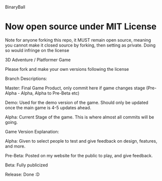 BinaryBall

Now open source under MIT License
==========

Note for anyone forking this repo, it MUST remain open source, meaning you cannot make it closed source by forking, then setting as private.
Doing so would infringe on the license



3D Adventure / Platformer Game

Please fork and make your own versions following the license

Branch Descriptions:

Master: Final Game Product, only commit here if game changes stage (Pre-Alpha - Alpha, Alpha to Pre-Beta etc)

Demo: Used for the demo version of the game. Should only be updated once the main game is 4-5 updates ahead.

Alpha: Current Stage of the game. This is where almost all commits will be going.

Game Version Explanation:

Alpha: Given to select people to test and give feedback on design, features, and more.

Pre-Beta: Posted on my website for the public to play, and give feedback.

Beta: Fully publicized

Release: Done :D
